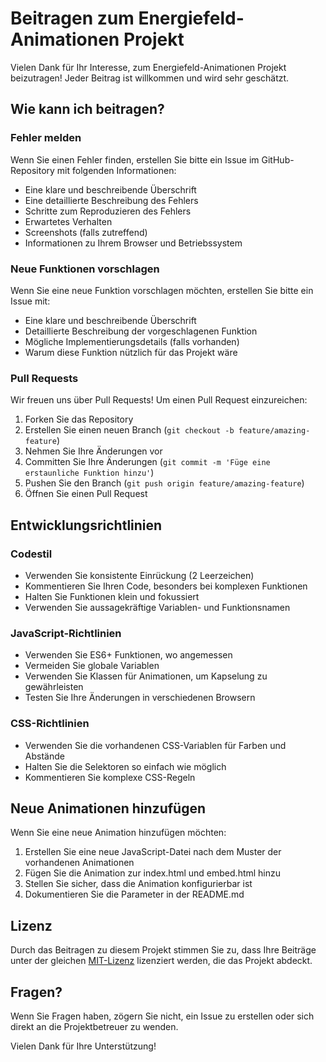# Beitragen zum Energiefeld-Animationen Projekt

Vielen Dank für Ihr Interesse, zum Energiefeld-Animationen Projekt beizutragen! Jeder Beitrag ist willkommen und wird sehr geschätzt.

## Wie kann ich beitragen?

### Fehler melden

Wenn Sie einen Fehler finden, erstellen Sie bitte ein Issue im GitHub-Repository mit folgenden Informationen:

- Eine klare und beschreibende Überschrift
- Eine detaillierte Beschreibung des Fehlers
- Schritte zum Reproduzieren des Fehlers
- Erwartetes Verhalten
- Screenshots (falls zutreffend)
- Informationen zu Ihrem Browser und Betriebssystem

### Neue Funktionen vorschlagen

Wenn Sie eine neue Funktion vorschlagen möchten, erstellen Sie bitte ein Issue mit:

- Eine klare und beschreibende Überschrift
- Detaillierte Beschreibung der vorgeschlagenen Funktion
- Mögliche Implementierungsdetails (falls vorhanden)
- Warum diese Funktion nützlich für das Projekt wäre

### Pull Requests

Wir freuen uns über Pull Requests! Um einen Pull Request einzureichen:

1. Forken Sie das Repository
2. Erstellen Sie einen neuen Branch (`git checkout -b feature/amazing-feature`)
3. Nehmen Sie Ihre Änderungen vor
4. Committen Sie Ihre Änderungen (`git commit -m 'Füge eine erstaunliche Funktion hinzu'`)
5. Pushen Sie den Branch (`git push origin feature/amazing-feature`)
6. Öffnen Sie einen Pull Request

## Entwicklungsrichtlinien

### Codestil

- Verwenden Sie konsistente Einrückung (2 Leerzeichen)
- Kommentieren Sie Ihren Code, besonders bei komplexen Funktionen
- Halten Sie Funktionen klein und fokussiert
- Verwenden Sie aussagekräftige Variablen- und Funktionsnamen

### JavaScript-Richtlinien

- Verwenden Sie ES6+ Funktionen, wo angemessen
- Vermeiden Sie globale Variablen
- Verwenden Sie Klassen für Animationen, um Kapselung zu gewährleisten
- Testen Sie Ihre Änderungen in verschiedenen Browsern

### CSS-Richtlinien

- Verwenden Sie die vorhandenen CSS-Variablen für Farben und Abstände
- Halten Sie die Selektoren so einfach wie möglich
- Kommentieren Sie komplexe CSS-Regeln

## Neue Animationen hinzufügen

Wenn Sie eine neue Animation hinzufügen möchten:

1. Erstellen Sie eine neue JavaScript-Datei nach dem Muster der vorhandenen Animationen
2. Fügen Sie die Animation zur index.html und embed.html hinzu
3. Stellen Sie sicher, dass die Animation konfigurierbar ist
4. Dokumentieren Sie die Parameter in der README.md

## Lizenz

Durch das Beitragen zu diesem Projekt stimmen Sie zu, dass Ihre Beiträge unter der gleichen [MIT-Lizenz](LICENSE) lizenziert werden, die das Projekt abdeckt.

## Fragen?

Wenn Sie Fragen haben, zögern Sie nicht, ein Issue zu erstellen oder sich direkt an die Projektbetreuer zu wenden.

Vielen Dank für Ihre Unterstützung!